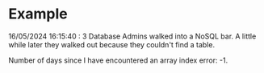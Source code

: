 # Example

<!-- replace-with-date starts -->
16/05/2024 16:15:40 : 3 Database Admins walked into a NoSQL bar. A little while later they walked out because they couldn't find a table.
<!-- replace-with-date ends -->

<!-- replace-with-joke starts -->
Number of days since I have encountered an array index error: -1.
<!-- replace-with-joke ends -->